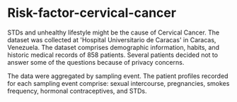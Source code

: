 # Risk-factor-cervical-cancer
STDs and unhealthy lifestyle might be the cause of Cervical Cancer. The dataset was collected at 'Hospital Universitario de Caracas' in Caracas, Venezuela. The dataset comprises demographic information, habits, and historic medical records of 858 patients. Several patients decided not to answer some of the questions because of privacy concerns.

The data were aggregated by sampling event. The patient profiles recorded for each sampling event comprise: sexual intercourse, pregnancies, smokes frequency, hormonal contraceptives, and STDs.
